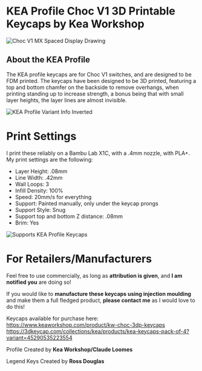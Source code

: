 # KEA Profile Choc V1 3D Printable Keycaps by Kea Workshop 

![Choc V1 MX Spaced Display Drawing](https://github.com/user-attachments/assets/8d54249e-4d79-49a9-b147-702ff587a781)

## About the KEA Profile
The KEA profile keycaps are for Choc V1 switches, and are designed to be FDM printed. The keycaps have been designed to be 3D printed, featuring a top and bottom chamfer on the backside to remove overhangs, when printing standing up to increase strength, a bonus being that with small layer heights, the layer lines are almost invisible. 

![KEA Profile Variant Info Inverted](https://github.com/user-attachments/assets/a956e19e-007a-4fe2-ba28-caa8aaa6232f)


# Print Settings
I print these reliably on a Bambu Lab X1C, with a .4mm nozzle, with PLA+. My print settings are the following:
- Layer Height: .08mm
- Line Width: .42mm
- Wall Loops: 3
- Infill Density: 100%
- Speed: 20mm/s for everything
- Support: Painted manually, only under the keycap prongs
- Support Style: Snug
- Support top and bottom Z distance: .08mm
- Brim: Yes

![Supports KEA Profile Keycaps](https://github.com/user-attachments/assets/b4005c06-753b-4f84-9783-bda91ae57d2c)

# For Retailers/Manufacturers

Feel free to use commercially, as long as **attribution is given**, and **I am notified you** are doing so!

If you would like to **manufacture these keycaps using injection moulding** and make them a full fledged product, **please contact me** as I would love to do this!

Keycaps available for purchase here: 
https://www.keaworkshop.com/product/kw-choc-3dp-keycaps https://3dkeycap.com/collections/kea/products/kea-keycaps-pack-of-4?variant=45290535223554

Profile Created by **Kea Workshop/Claude Loomes**

Legend Keys Created by **Ross Douglas**

